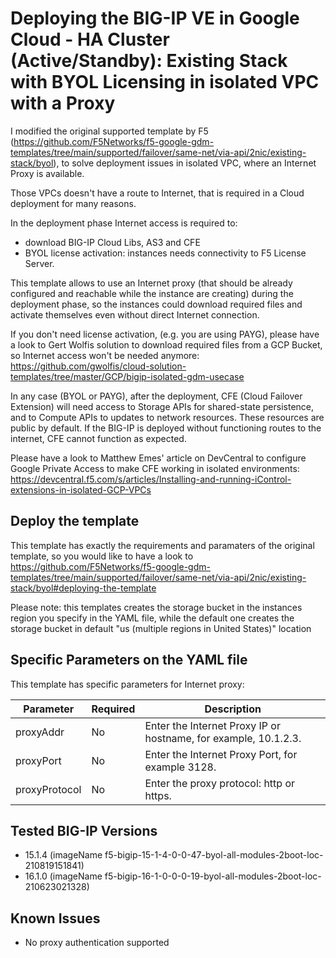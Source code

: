 # Deploying the BIG-IP VE in Google Cloud - HA Cluster (Active/Standby): Existing Stack with BYOL Licensing in isolated VPC with a Proxy


I modified the original supported template by F5 (https://github.com/F5Networks/f5-google-gdm-templates/tree/main/supported/failover/same-net/via-api/2nic/existing-stack/byol), to solve deployment issues in isolated VPC, where an Internet Proxy is available.

Those VPCs doesn't have a route to Internet, that is required in a Cloud deployment for many reasons.

In the deployment phase Internet access is required to:
* download BIG-IP Cloud Libs, AS3 and CFE
* BYOL license activation: instances needs connectivity to F5 License Server.

This template allows to use an Internet proxy (that should be already configured and reachable while the instance are creating) during the deployment phase, so the instances could download required files and activate themselves even without direct Internet connection.

If you don't need license activation, (e.g. you are using PAYG), please have a look to Gert Wolfis solution to download required files from a GCP Bucket, so Internet access won't be needed anymore: https://github.com/gwolfis/cloud-solution-templates/tree/master/GCP/bigip-isolated-gdm-usecase

In any case (BYOL or PAYG), after the deployment, CFE (Cloud Failover Extension) will need access to Storage APIs for shared-state persistence, and to Compute APIs to updates to network resources. These resources are public by default.
If the BIG-IP is deployed without functioning routes to the internet, CFE cannot function as expected.

Please have a look to Matthew Emes' article on DevCentral to configure Google Private Access to make CFE working in isolated environments: https://devcentral.f5.com/s/articles/Installing-and-running-iControl-extensions-in-isolated-GCP-VPCs



## Deploy the template

This template has exactly the requirements and paramaters of the original template, so you would like to have a look to https://github.com/F5Networks/f5-google-gdm-templates/tree/main/supported/failover/same-net/via-api/2nic/existing-stack/byol#deploying-the-template

Please note: this templates creates the storage bucket in the instances region you specify in the YAML file, while the default one creates the storage bucket in default "us (multiple regions in United States)" location

## Specific Parameters on the YAML file

This template has specific parameters for Internet proxy:


Parameter | Required | Description
--- | --- | ---
proxyAddr | No | Enter the Internet Proxy IP or hostname, for example, 10.1.2.3.
proxyPort | No | Enter the Internet Proxy Port, for example 3128.
proxyProtocol | No | Enter the proxy protocol: http or https.


## Tested BIG-IP Versions
* 15.1.4 (imageName f5-bigip-15-1-4-0-0-47-byol-all-modules-2boot-loc-210819151841)
* 16.1.0 (imageName f5-bigip-16-1-0-0-0-19-byol-all-modules-2boot-loc-210623021328)

## Known Issues

* No proxy authentication supported




